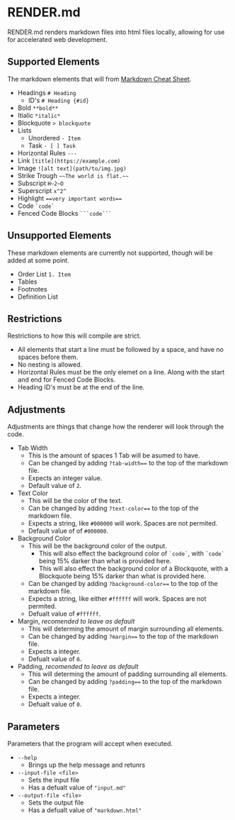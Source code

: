 # RENDER.md

RENDER.md renders markdown files into html files locally, allowing for use for accelerated web development.

## Supported Elements

The markdown elements that will from [Markdown Cheat Sheet](www.markdownguide.org/cheat-sheet/).
- Headings `# Heading`
  - ID's `# Heading {#id}`
- Bold `**bold**`
- Itialic `*italic*`
- Blockquote `> blockquote`
- Lists
  - Unordered `- Item`
  - Task `- [ ] Task`
- Horizontal Rules `---`
- Link `[title](https://example.com)`
- Image `![alt text](path/to/img.jpg)`
- Strike Trough `~~The world is flat.~~`
- Subscript `H~2~O`
- Superscript `x^2^`
- Highlight `==very important words==`
- Code `` `code` ``
- Fenced Code Blocks ```` ```code``` ````

## Unsupported Elements

These markdown elements are currently not supported, though will be added at some point.
- Order List `1. Item`
- Tables
- Footnotes
- Definition List

## Restrictions

Restrictions to how this will compile are strict.
- All elements that start a line must be followed by a space, and have no spaces before them.
- No nesting is allowed.
- Horizontal Rules must be the only elemet on a line. Along with the start and end for Fenced Code Blocks.
- Heading ID's must be at the end of the line.

## Adjustments

Adjustments are things that change how the renderer will look through the code.
- Tab Width
  - This is the amount of spaces 1 Tab will be asumed to have.
  - Can be changed by adding `?tab-width==` to the top of the markdown file.
  - Expects an integer value.
  - Default value of `2`.
- Text Color
  - This will be the color of the text.
  - Can be changed by adding `?text-color==` to the top of the markdown file.
  - Expects a string, like `#000000` will work. Spaces are not permited.
  - Default value of of `#000000`.
- Background Color
  - This will be the background color of the output.
    - This will also effect the background color of `` `code` ``, with `` `code` `` being 15% darker than what is provided here.
    - This will also effect the background color of a Blockquote, with a Blockquote being 15% darker than what is provided here.
  - Can be changed by adding `?background-color==` to the top of the markdown file.
  - Expects a string, like either `#ffffff` will work. Spaces are not permited.
  - Defualt value of `#ffffff`.
- Margin, *recomended to leave as default*
  - This will determing the amount of margin surrounding all elements.
  - Can be changed by adding `?margin==` to the top of the markdown file.
  - Expects a integer.
  - Defualt value of `0`.
- Padding, *recomended to leave as default*
  - This will determing the amount of padding surrounding all elements.
  - Can be changed by adding `?padding==` to the top of the markdown file.
  - Expects a integer.
  - Defualt value of `0`.

## Parameters

Parameters that the program will accept when executed.
- `--help`
  - Brings up the help message and retunrs
- `--input-file <file>`
  - Sets the input file
  - Has a defualt value of `"input.md"`
- `--output-file <file>`
  - Sets the output file
  - Has a defualt value of `"markdown.html"`